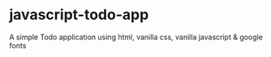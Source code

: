 # javascript-todo-app
A simple Todo application using html, vanilla css, vanilla javascript &amp; google fonts
